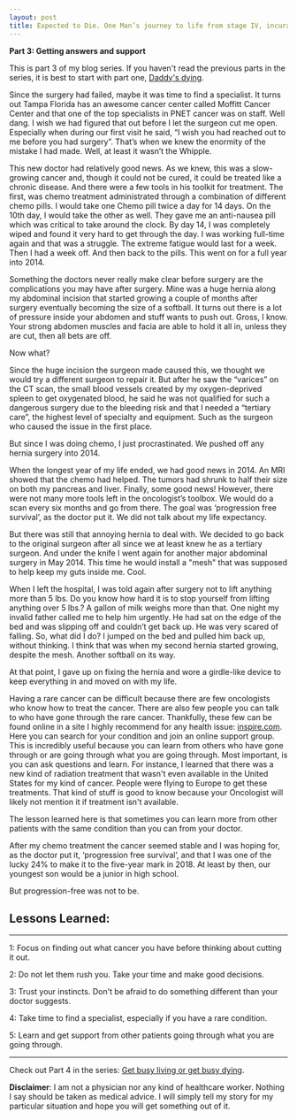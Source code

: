 ```yaml
---
layout: post
title: Expected to Die. One Man’s journey to life from stage IV, incurable cancer
---
```


**Part 3: Getting answers and support** 

This is part 3 of my blog series.  If you haven't read the previous parts in the series, it is best to start with part one, [Daddy's dying](https://expectedtodie.com/expectedtodie-part1).

Since the surgery had failed, maybe it was time to find a specialist.  It turns out Tampa Florida has an awesome cancer center called Moffitt Cancer Center and that one of the top specialists in PNET cancer was on staff.   Well dang.  I wish we had figured that out before I let the surgeon cut me open.  Especially when during our first visit he said, “I wish you had reached out to me before you had surgery”.  That’s when we knew the enormity of the mistake I had made.  Well, at least it wasn’t the Whipple.

This new doctor had relatively good news.  As we knew, this was a slow-growing cancer and, though it could not be cured, it could be treated like a chronic disease.   And there were a few tools in his toolkit for treatment.  The first, was chemo treatment administrated through a combination of different chemo pills.  I would take one Chemo pill twice a day for 14 days.  On the 10th day, I would take the other as well.   They gave me an anti-nausea pill which was critical to take around the clock.  By day 14, I was completely wiped and found it very hard to get through the day.  I was working full-time again and that was a struggle.  The extreme fatigue would last for a week.   Then I had a week off.  And then back to the pills.  This went on for a full year into 2014.

Something the doctors never really make clear before surgery are the complications you may have after surgery.   Mine was a huge hernia along my abdominal incision that started growing a couple of months after surgery eventually becoming the size of a softball.  It turns out there is a lot of pressure inside your abdomen and stuff wants to push out.  Gross, I know.  Your strong abdomen muscles and facia are able to hold it all in, unless they are cut, then all bets are off. 

Now what? 

Since the huge incision the surgeon made caused this, we thought we would try a different surgeon to repair it.  But after he saw the “varices” on the CT scan, the small blood vessels created by my oxygen-deprived spleen to get oxygenated blood, he said he was not qualified for such a dangerous surgery due to the bleeding risk and that I needed a “tertiary care”, the highest level of specialty and equipment.  Such as the surgeon who caused the issue in the first place.   

But since I was doing chemo, I just procrastinated.  We pushed off any hernia surgery into 2014. 

When the longest year of my life ended, we had good news in 2014.  An MRI showed that the chemo had helped.  The tumors had shrunk to half their size on both my pancreas and liver.  Finally, some good news!   However, there were not many more tools left in the oncologist’s toolbox.  We would do a scan every six months and go from there.  The goal was ‘progression free survival’, as the doctor put it.  We did not talk about my life expectancy. 

But there was still that annoying hernia to deal with.   We decided to go back to the original surgeon after all since we at least knew he as a tertiary surgeon.  And under the knife I went again for another major abdominal surgery in May 2014. This time he would install a "mesh" that was supposed to help keep my guts inside me.  Cool. 

When I left the hospital, I was told again after surgery not to lift anything more than 5 lbs.  Do you know how hard it is to stop yourself from lifting anything over 5 lbs.?  A gallon of milk weighs more than that.  One night my invalid father called me to help him urgently.  He had sat on the edge of the bed and was slipping off and couldn’t get back up.  He was very scared of falling.  So, what did I do?   I jumped on the bed and pulled him back up, without thinking.  I think that was when my second hernia started growing, despite the mesh.   Another softball on its way.  

At that point, I gave up on fixing the hernia and wore a girdle-like device to keep everything in and moved on with my life. 

Having a rare cancer can be difficult because there are few oncologists who know how to treat the cancer.  There are also few people you can talk to who have gone through the rare cancer.  Thankfully, these few can be found online in a site I highly recommend for any health issue: [inspire.com](https://inspire.com).  Here you can search for your condition and join an online support group.  This is incredibly useful because you can learn from others who have gone through or are going through what you are going through.  Most important, is you can ask questions and learn.  For instance, I learned that there was a new kind of radiation treatment that wasn't even available in the United States for my kind of cancer.  People were flying to Europe to get these treatments.  That kind of stuff is good to know because your Oncologist will likely not mention it if treatment isn't available. 

The lesson learned here is that sometimes you can learn more from other patients with the same condition than you can from your doctor.  

After my chemo treatment the cancer seemed stable and I was hoping for, as the doctor put it, ‘progression free survival’, and that I was one of the lucky 24% to make it to the five-year mark in 2018.   At least by then, our youngest son would be a junior in high school.   

But progression-free was not to be.

## Lessons Learned:

---

1: Focus on finding out what cancer you have before thinking about cutting it out.

2: Do not let them rush you.  Take your time and make good decisions.

3: Trust your instincts.  Don't be afraid to do something different than your doctor suggests.

4: Take time to find a specialist, especially if you have a rare condition.

5: Learn and get support from other patients going through what you are going through.

---

Check out Part 4 in the series: [Get busy living or get busy dying](https://expectedtodie.com/expectedtodie-part4).

**Disclaimer**: I am not a physician nor any kind of healthcare worker. Nothing I say should be taken as medical advice. I will simply tell my story for my particular situation and hope you will get something out of it.
